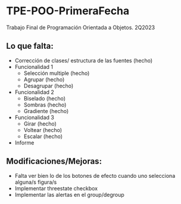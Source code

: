 # TPE-POO-PrimeraFecha
Trabajo Final de Programación Orientada a Objetos. 2Q2023

## Lo que falta:
* Corrección de clases/ estructura de las fuentes (hecho)
* Funcionalidad 1 
  * Selección multiple (hecho)
  * Agrupar (hecho)
  * Desagrupar (hecho)
* Funcionalidad 2
  * Biselado (hecho)
  * Sombras (hecho)
  * Gradiente (hecho)
* Funcionalidad 3
  * Girar (hecho)
  * Voltear (hecho)
  * Escalar (hecho)
* Informe

## Modificaciones/Mejoras:
* Falta ver bien lo de los botones de efecto cuando uno selecciona alguna/s figura/s
* Implementar threestate checkbox
* Implementar las alertas en el group/degroup